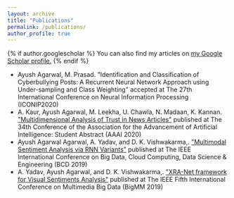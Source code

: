 ```yaml
---
layout: archive
title: "Publications"
permalink: /publications/
author_profile: true
---
```


{% if author.googlescholar %}
  You can also find my articles on <u><a href="{{author.googlescholar}}">my Google Scholar profile</a>.</u>
{% endif %}

* Ayush Agarwal, M. Prasad. "Identification and Classification of Cyberbullying Posts: A Recurrent Neural Network Approach using Under-sampling and Class Weighting" accepted at The 27th International Conference on Neural Information Processing (ICONIP2020)
* A. Kaur, Ayush Agarwal, M. Leekha, U. Chawla, N. Madaan, K. Kannan. ["Multidimensional Analysis of Trust in News
Articles"](https://144.208.67.177/ojs/index.php/AAAI/article/view/7191) published at The 34th Conference of the Association for the Advancement of Artificial Intelligence: Student Abstract (AAAI 2020)
* Ayush Agarwal Agarwal, A. Yadav, and D. K. Vishwakarma,. ["Multimodal Sentiment Analysis via RNN Variants"](https://ieeexplore.ieee.org/abstract/document/8885108/) published at The IEEE International Conference on Big Data, Cloud Computing, Data Science & Engineering (BCD 2019)
* A. Yadav, Ayush Agarwal, and D. K. Vishwakarma,. ["XRA-Net framework for Visual Sentiments Analysis"](https://ieeexplore.ieee.org/abstract/document/8919315/) published at The IEEE Fifth International Conference on Multimedia Big Data (BigMM 2019)
